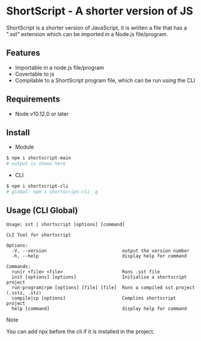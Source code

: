 # ShortScript - A shorter version of JS

ShortScript is a shorter version of JavaScript, it is wriiten a file that has a ".sst" extension which can be imported in a Node.js file/program.

## Features

* Importable in a node.js file/program
* Covertable to js
* Compilable to a ShortScript program file, which can be run using the CLI

## Requirements

* Node v10.12.0 or later

## Install

* Module

```bash
$ npm i shortscript-main
# output is shown here
```

* CLI

```bash
$ npm i shortscript-cli
# global: npm i shortscript-cli -g
```


## Usage (CLI Global)

```
Usage: sst | shortscript [options] [command]

CLI Tool for shortscript

Options:
  -V, --version                            output the version number
  -h, --help                               display help for command

Commands:
  run|r <file> <file>                      Runs .sst file
  init [options] [options]                 Initialise a shortscript project
  run-program|rpm [options] [file] [file]  Runs a compiled sst project (.sstz, .stz)
  compile|cp [options]                     Complies shortscript project
  help [command]                           display help for command
```

> [!NOTE]
> You can add npx before the cli if it is installed in the project.